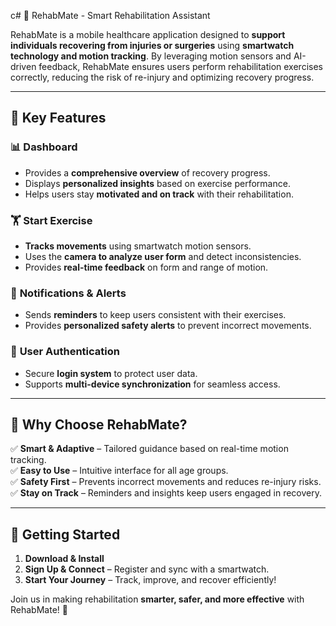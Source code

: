 c# 🤖 RehabMate - Smart Rehabilitation Assistant

RehabMate is a mobile healthcare application designed to **support individuals recovering from injuries or surgeries** using **smartwatch technology and motion tracking**. By leveraging motion sensors and AI-driven feedback, RehabMate ensures users perform rehabilitation exercises correctly, reducing the risk of re-injury and optimizing recovery progress.

---

## 🌟 Key Features

### 📊 **Dashboard**
- Provides a **comprehensive overview** of recovery progress.
- Displays **personalized insights** based on exercise performance.
- Helps users stay **motivated and on track** with their rehabilitation.

### 🏋️ **Start Exercise**
- **Tracks movements** using smartwatch motion sensors.
- Uses the **camera to analyze user form** and detect inconsistencies.
- Provides **real-time feedback** on form and range of motion.

### 🔔 **Notifications & Alerts**
- Sends **reminders** to keep users consistent with their exercises.
- Provides **personalized safety alerts** to prevent incorrect movements.

### 🔐 **User Authentication**
- Secure **login system** to protect user data.
- Supports **multi-device synchronization** for seamless access.

---

## 🚀 Why Choose RehabMate?
✅ **Smart & Adaptive** – Tailored guidance based on real-time motion tracking.  
✅ **Easy to Use** – Intuitive interface for all age groups.  
✅ **Safety First** – Prevents incorrect movements and reduces re-injury risks.  
✅ **Stay on Track** – Reminders and insights keep users engaged in recovery.  

---

## 📌 Getting Started
1. **Download & Install**
2. **Sign Up & Connect** – Register and sync with a smartwatch.
3. **Start Your Journey** – Track, improve, and recover efficiently!

Join us in making rehabilitation **smarter, safer, and more effective** with RehabMate! 💪
